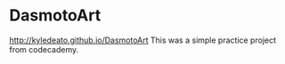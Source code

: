 # DasmotoArt
http://kyledeato.github.io/DasmotoArt
This was a simple practice project from codecademy.
